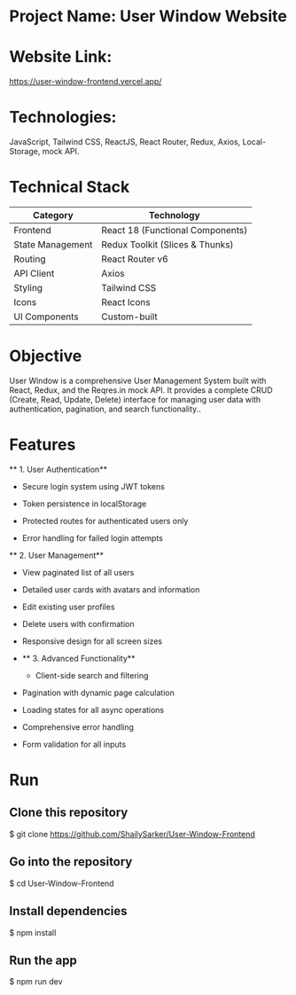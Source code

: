# Project Name: User Window Website

# Website Link:
https://user-window-frontend.vercel.app/

# Technologies:
JavaScript, Tailwind CSS, ReactJS, React Router, Redux, Axios, Local-Storage, mock API.

# Technical Stack

| Category          | Technology                          |
|-------------------|-------------------------------------|
| Frontend          | React 18 (Functional Components)    |
| State Management  | Redux Toolkit (Slices & Thunks)     |
| Routing           | React Router v6                     |
| API Client        | Axios                               |
| Styling           | Tailwind CSS                        |
| Icons             | React Icons                         |
| UI Components     | Custom-built                        |

# Objective 
User Window is a comprehensive User Management System built with React, Redux, and the Reqres.in mock API. It provides a complete CRUD (Create, Read, Update, Delete) interface for managing user data with authentication, pagination, and search functionality..

# Features

 ** 1. User Authentication**

- Secure login system using JWT tokens

- Token persistence in localStorage

- Protected routes for authenticated users only

- Error handling for failed login attempts
  
 ** 2. User Management**

  - View paginated list of all users

- Detailed user cards with avatars and information

- Edit existing user profiles

- Delete users with confirmation

- Responsive design for all screen sizes

- ** 3. Advanced Functionality**

  - Client-side search and filtering

- Pagination with dynamic page calculation

- Loading states for all async operations

- Comprehensive error handling

- Form validation for all inputs
  
# Run

## Clone this repository
$ git clone https://github.com/ShailySarker/User-Window-Frontend  

## Go into the repository
$ cd User-Window-Frontend

## Install dependencies
$ npm install

## Run the app
$ npm run dev